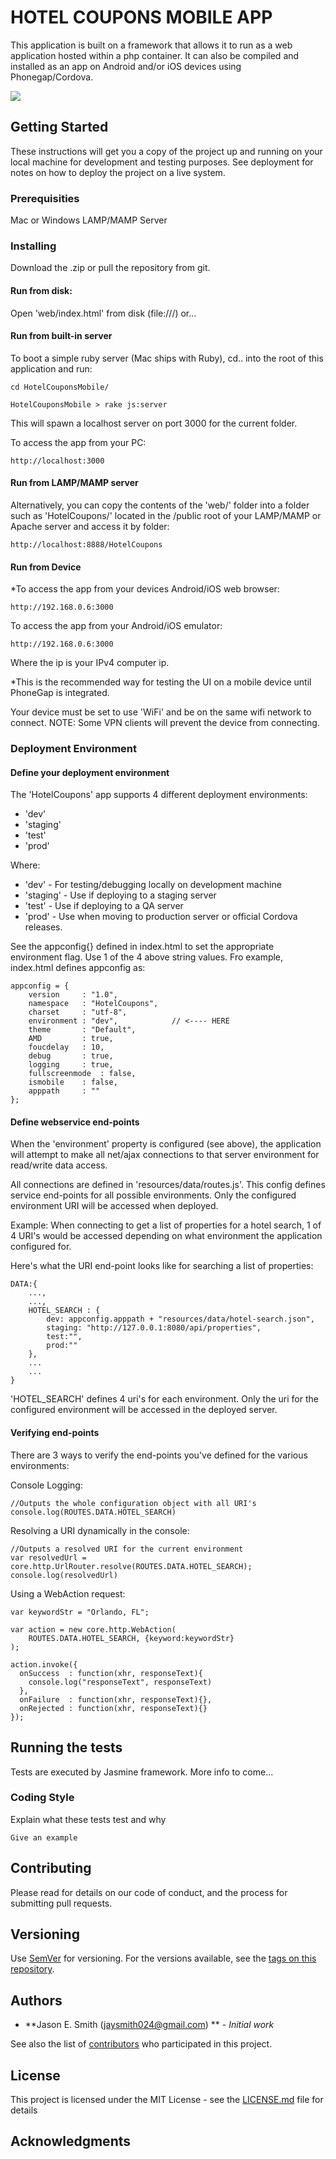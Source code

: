 
# HOTEL COUPONS MOBILE APP

This application is built on a framework that allows it to
run as a web application hosted within a php container. It can 
also be compiled and installed as an app on Android and/or 
iOS devices using Phonegap/Cordova.

<img src="https://github.dominionenterprises.com/TravelMediaGroup/matrix-mobileapp/blob/development/web/resources/screenshots/HotelCoupons-ScreenShots.jpg"/>


## Getting Started

These instructions will get you a copy of the project up and 
running on your local machine for development and testing purposes. 
See deployment for notes on how to deploy the project on a 
live system.

### Prerequisities

Mac or Windows
LAMP/MAMP Server


### Installing

Download the .zip or pull the repository from git. 

#### Run from disk:
Open 'web/index.html' from disk (file:///) or... 

#### Run from built-in server
To boot a simple ruby server (Mac ships with Ruby), cd.. into
the root of this application and run:

```
cd HotelCouponsMobile/
```

```
HotelCouponsMobile > rake js:server
```

This will spawn a localhost server on port 3000 for 
the current folder.

To access the app from your PC:
```
http://localhost:3000
```


#### Run from LAMP/MAMP server
Alternatively, you can copy the contents of the 'web/' folder into a folder 
such as 'HotelCoupons/' located in the /public root of your LAMP/MAMP or 
Apache server and access it by folder:

```
http://localhost:8888/HotelCoupons
```

#### Run from Device
*To access the app from your devices Android/iOS web browser:
```
http://192.168.0.6:3000
```

To access the app from your Android/iOS emulator:
```
http://192.168.0.6:3000
```

Where the ip is your IPv4 computer ip.

*This is the recommended way for testing the UI on a mobile device until
PhoneGap is integrated. 

Your device must be set to use 'WiFi' and be on the same wifi network to connect.
NOTE: Some VPN clients will prevent the device from connecting.



### Deployment Environment

#### Define your deployment environment
The 'HotelCoupons' app supports 4 different deployment environments:
* 'dev'
* 'staging'
* 'test'
* 'prod'

Where:
* 'dev' - For testing/debugging locally on development machine
* 'staging' - Use if deploying to a staging server
* 'test' - Use if deploying to a QA server
* 'prod' - Use when moving to production server or official Cordova releases.

See the appconfig{} defined in index.html to set the appropriate
environment flag. Use 1 of the 4 above string values. Fro example,
index.html defines appconfig as:

```
appconfig = {
	version		: "1.0",
    namespace	: "HotelCoupons",
    charset		: "utf-8",
    environment	: "dev",			// <---- HERE
    theme		: "Default",
    AMD			: true,
    foucdelay	: 10,
    debug		: true,
    logging		: true,
    fullscreenmode	: false,
    ismobile	: false,
    apppath		: ""
};
```

#### Define webservice end-points
When the 'environment' property is configured (see above), the application will attempt 
to make all net/ajax connections to that server environment for read/write data access.

All connections are defined in 'resources/data/routes.js'. This config
defines service end-points for all possible environments. Only
the configured environment URI will be accessed when deployed.

Example: When connecting to get a list of properties for a hotel search, 1 of 4
URI's would be accessed depending on what environment the application configured
for.

Here's what the URI end-point looks like for searching a list of properties:

```
DATA:{
	...,
	...,
	HOTEL_SEARCH : {
	    dev: appconfig.apppath + "resources/data/hotel-search.json",
	    staging: "http://127.0.0.1:8080/api/properties",
	    test:"",
	    prod:""
	},
	...
	...
}
```

'HOTEL_SEARCH' defines 4 uri's for each environment. Only the uri for
the configured environment will be accessed in the deployed server.

#### Verifying end-points
There are 3 ways to verify the end-points you've defined for the various 
environments:

Console Logging:
```
//Outputs the whole configuration object with all URI's
console.log(ROUTES.DATA.HOTEL_SEARCH)
```

Resolving a URI dynamically in the console:
```
//Outputs a resolved URI for the current environment
var resolvedUrl = core.http.UrlRouter.resolve(ROUTES.DATA.HOTEL_SEARCH);
console.log(resolvedUrl)
```


Using a WebAction request:
```
var keywordStr = "Orlando, FL";

var action = new core.http.WebAction(
    ROUTES.DATA.HOTEL_SEARCH, {keyword:keywordStr}
);

action.invoke({
  onSuccess  : function(xhr, responseText){
    console.log("responseText", responseText)
  },
  onFailure  : function(xhr, responseText){},
  onRejected : function(xhr, responseText){}
});
```


## Running the tests
Tests are executed by Jasmine framework. More info to come...


### Coding Style

Explain what these tests test and why

```
Give an example
```

## Contributing

Please read for details on our code of conduct, and the process for submitting pull requests.

## Versioning

Use [SemVer](http://semver.org/) for versioning. For the versions available, 
see the [tags on this repository](https://github.dominionenterprises.com/TravelMediaGroup/matrix-mobileapp/tags). 

## Authors

* **Jason E. Smith (jaysmith024@gmail.com) ** - *Initial work*

See also the list of [contributors](https://github.dominionenterprises.com/TravelMediaGroup/matrix-mobileapp/contributors) who participated in this project.

## License

This project is licensed under the MIT License - see the [LICENSE.md](LICENSE.md) file for details

## Acknowledgments
